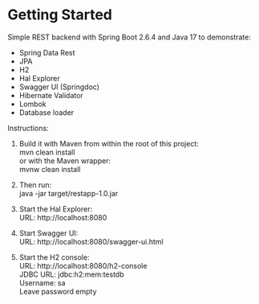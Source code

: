 # Getting Started

Simple REST backend with Spring Boot 2.6.4 and Java 17 to demonstrate:  
- Spring Data Rest  
- JPA  
- H2  
- Hal Explorer
- Swagger UI (Springdoc)
- Hibernate Validator  
- Lombok  
- Database loader  

Instructions:  

1. Build it with Maven from within the root of this project:  
mvn clean install  
or with the Maven wrapper:  
mvnw clean install  
 
2. Then run:  
java -jar target/restapp-1.0.jar

3. Start the Hal Explorer:  
URL: http://localhost:8080

4. Start Swagger UI:  
URL: http://localhost:8080/swagger-ui.html 

5. Start the H2 console:  
URL: http://localhost:8080/h2-console  
JDBC URL: jdbc:h2:mem:testdb  
Username: sa  
Leave password empty
